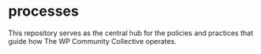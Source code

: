 # processes
This repository serves as the central hub for the policies and practices that guide how The WP Community Collective operates.
